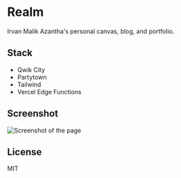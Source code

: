 # Realm

Irvan Malik Azantha's personal canvas, blog, and
portfolio.

## Stack

- Qwik City
- Partytown
- Tailwind
- Vercel Edge Functions

## Screenshot

![Screenshot of the page](https://cdn.realmof.tech/screenshot-gh_bwkp1a.png)

## License

MIT
